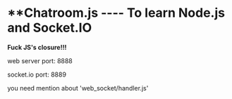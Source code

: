 **Chatroom.js ---- To learn Node.js and Socket.IO
==========

**Fuck JS's closure!!!**


web server port: 8888

socket.io port: 8889

you need mention about 'web_socket/handler.js'
